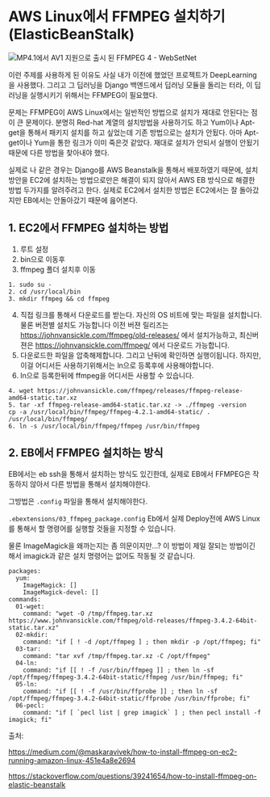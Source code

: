 # AWS Linux에서 FFMPEG 설치하기 (ElasticBeanStalk)

![MP4.1에서 AV1 지원으로 출시 된 FFMPEG 4 - WebSetNet](https://websetnet.net/wp-content/uploads/2018/11/ffmpeg-4-1-released-with-av1-support-in-mp4.png)

이런 주제를 사용하게 된 이유도 사실 내가 이전에 했었던 프로젝트가 DeepLearning을 사용했다. 그리고 그 딥러닝을 Django 백엔드에서 딥러닝 모듈을 돌리는 터라, 이 딥러닝을 실행시키기 위해서는 FFMPEG이 필요했다. 

문제는 FFMPEG이 AWS Linux에서는 일반적인 방법으로 설치가 재대로 안된다는 점이 큰 문제이다. 분명히 Red-hat 계열의 설치방법을 사용하기도 하고 Yum이나 Apt-get을 통해서 패키지 설치를 하고 싶었는데 기존 방법으로는 설치가 안됬다. 
아마 Apt-get이나 Yum을 통한 링크가 이미 죽은것 같았다. 재대로 설치가 안되서 실행이 안됬기때문에 다른 방법을 찾아내야 했다.

실제로 나 같은 경우는 Django를 AWS Beanstalk을 통해서 배포하였기 때문에, 설치 방안을 EC2에 설치하는 방법으로만은 해결이 되지 않아서 AWS EB 방식으로 해결한 방법 두가지를 알려주려고 한다. 실제로 EC2에서 설치한 방법은 EC2에서는 잘 돌아갔지만 EB에서는 안돌아갔기 때문에 읊어본다.

## 1. EC2에서 FFMPEG 설치하는 방법

1. 루트 설정
2. bin으로 이동후
3.  ffmpeg 폴더 설치후 이동

```shell
1. sudo su -
2. cd /usr/local/bin
3. mkdir ffmpeg && cd ffmpeg
```

4. 직접 링크를 통해서 다운로드를 받는다. 자신의 OS 비트에 맞는 파일을 설치합니다. 물론 버젼별 설치도 가능합니다
   이전 버젼 릴리즈는 https://johnvansickle.com/ffmpeg/old-releases/ 에서 설치가능하고,
   최신버젼은 https://johnvansickle.com/ffmpeg/ 에서 다운로드 가능합니다.
5. 다운로드한 파일을 압축해제합니다. 그리고 난뒤에 확인하면 실행이됩니다. 하지만, 이걸 어디서든 사용하기위해서는 ln으로 등록후에 사용해야합니다.
6. ln으로 등록한뒤에 ffmpeg을 어디서든 사용할 수 있습니다. 

```shell
4. wget https://johnvansickle.com/ffmpeg/releases/ffmpeg-release-amd64-static.tar.xz
5. tar -xf ffmpeg-release-amd64-static.tar.xz -> ./ffmpeg -version
cp -a /usr/local/bin/ffmpeg/ffmpeg-4.2.1-amd64-static/ . /usr/local/bin/ffmpeg/
6. ln -s /usr/local/bin/ffmpeg/ffmpeg /usr/bin/ffmpeg
```



## 2. EB에서 FFMPEG 설치하는 방식

EB에서는 eb ssh을 통해서 설치하는 방식도 있긴한데, 실제로 EB에서 FFMPEG은 작동하지 않아서 다른 방법을 통해서 설치해야한다. 

그방법은 `.config` 파일을 통해서 설치해야한다. 

`.ebextensions/03_ffmpeg_package.config` Eb에서 실제 Deploy전에 AWS Linux를 통해서 할 명령어를 실행할 것들을 지정할 수 있습니다.

물론 ImageMagick을 왜까는지는 좀 의문이지만...? 이 방법이 제일 잘되는 방법이긴 해서 imagick과 같은 설치 명령어는 없어도 작동될 것 같습니다.

```shell
packages:
  yum:
    ImageMagick: []
    ImageMagick-devel: []
commands:
  01-wget:
    command: "wget -O /tmp/ffmpeg.tar.xz https://www.johnvansickle.com/ffmpeg/old-releases/ffmpeg-3.4.2-64bit-static.tar.xz"
  02-mkdir:
    command: "if [ ! -d /opt/ffmpeg ] ; then mkdir -p /opt/ffmpeg; fi"
  03-tar:
    command: "tar xvf /tmp/ffmpeg.tar.xz -C /opt/ffmpeg"
  04-ln:
    command: "if [[ ! -f /usr/bin/ffmpeg ]] ; then ln -sf /opt/ffmpeg/ffmpeg-3.4.2-64bit-static/ffmpeg /usr/bin/ffmpeg; fi"
  05-ln:
    command: "if [[ ! -f /usr/bin/ffprobe ]] ; then ln -sf /opt/ffmpeg/ffmpeg-3.4.2-64bit-static/ffprobe /usr/bin/ffprobe; fi"
  06-pecl:
    command: "if [ `pecl list | grep imagick` ] ; then pecl install -f imagick; fi"
```



출처:

https://medium.com/@maskaravivek/how-to-install-ffmpeg-on-ec2-running-amazon-linux-451e4a8e2694

https://stackoverflow.com/questions/39241654/how-to-install-ffmpeg-on-elastic-beanstalk

